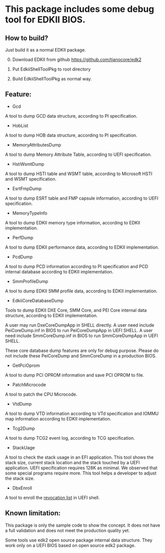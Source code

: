 # This package includes some debug tool for EDKII BIOS.

## How to build?
Just build it as a normal EDKII package.

  0) Download EDKII from github https://github.com/tianocore/edk2

  1) Put EdkiiShellToolPkg to root directory

  2) Build EdkiiShellToolPkg as normal way.

## Feature:
- Gcd

A tool to dump GCD data structure, according to PI specification. 

- HobList

A tool to dump HOB data structure, according to PI specification. 

- MemoryAttributesDump

A tool to dump Memory Attribute Table, according to UEFI specification. 

- HstiWsmtDump

A tool to dump HSTI table and WSMT table, according to Microsoft HSTI and WSMT specification. 

- EsrtFmpDump

A tool to dump ESRT table and FMP capsule information, according to UEFI specification. 

- MemoryTypeInfo

A tool to dump EDKII memory type information, according to EDKII implementation. 

- PerfDump

A tool to dump EDKII performance data, according to EDKII implementation. 

- PcdDump

A tool to dump PCD information according to PI specification and PCD internal database according to EDKII implementation. 

- SmmProfileDump

A tool to dump EDKII SMM profile data, according to EDKII implementation. 

- EdkiiCoreDatabaseDump

Tools to dump EDKII DXE Core, SMM Core, and PEI Core internal data structure, according to EDKII implementation.

A user may run DxeCoreDumpApp in SHELL directly.
A user need include PeiCoreDump.inf in BIOS to run PeiCoreDumpApp in UEFI SHELL.
A user need include SmmCoreDump.inf in BIOS to run SmmCoreDumpApp in UEFI SHELL.

These core database dump features are only for debug purpose. Please do not include these PeiCoreDump and SmmCoreDump in a production BIOS.

- GetPciOprom

A tool to dump PCI OPROM information and save PCI OPROM to file.

- PatchMicrocode

A tool to patch the CPU Microcode.

- VtdDump

A tool to dump VTD information according to VTd specification and IOMMU map information according to EDKII implementation. 

- Tcg2Dump

A tool to dump TCG2 event log, according to TCG specification. 

- StackUage

A tool to check the stack usage in an EFI application.
This tool shows the stack size, current stack location and the stack touched by a UEFI application. 
UEFI specification requires 128K as minimal. We observed that some special programs require more.
This tool helps a developer to adjust the stack size.

- DbxEnroll

A tool to enroll the [revocation list](https://uefi.org/revocationlistfile) in UEFI shell.

## Known limitation:
This package is only the sample code to show the concept.
It does not have a full validation and does not meet the production quality yet.

Some tools use edk2 open source package internal data structure. They work only on a UEFI BIOS based on open source edk2 package. 
